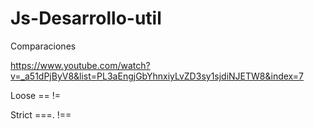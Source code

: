 # Js-Desarrollo-util
Comparaciones

https://www.youtube.com/watch?v=_a51dPjByV8&list=PL3aEngjGbYhnxiyLvZD3sy1sjdiNJETW8&index=7

Loose ==       !=

Strict ===. !==